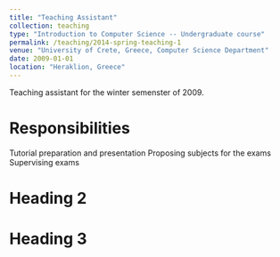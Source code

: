 ```yaml
---
title: "Teaching Assistant"
collection: teaching
type: "Introduction to Computer Science -- Undergraduate course"
permalink: /teaching/2014-spring-teaching-1
venue: "University of Crete, Greece, Computer Science Department"
date: 2009-01-01
location: "Heraklion, Greece"
---
```

Teaching assistant for the winter semenster of 2009.

Responsibilities
=======
 Tutorial preparation and presentation
 Proposing subjects for the exams
 Supervising exams

Heading 2
======

Heading 3
======
